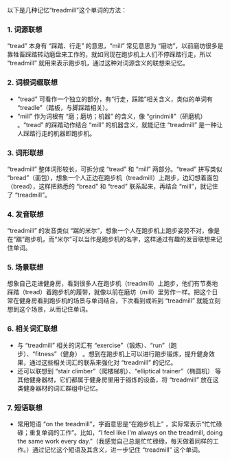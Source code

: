 以下是几种记忆“treadmill”这个单词的方法：

### 1. 词源联想
 “tread” 本身有 “踩踏、行走” 的意思，“mill” 常见意思为 “磨坊”，以前磨坊很多是靠牲畜踩踏转动磨盘来工作的，就如同现在跑步机上人们不停踩踏行走，所以 “treadmill” 就用来表示跑步机，通过这种对词源含义的联想来记忆。

### 2. 词根词缀联想
 - “tread” 可看作一个独立的部分，有“行走，踩踏”相关含义，类似的单词有 “treadle”（踏板，与脚踩踏相关）。
 - “mill” 作为词根有 “磨；磨坊；机器” 的含义，像 “grindmill”（研磨机） 。“tread” 的踩踏动作结合 “mill” 的机器含义，就能记住 “treadmill” 是一种让人踩踏行走的机器即跑步机。

### 3. 词形联想
 “treadmill” 整体词形较长，可拆分成 “tread” 和 “mill” 两部分。“tread” 拼写类似 “bread”（面包），想象一个人正边在跑步机（treadmill）上跑步，边幻想着面包（bread），这样把熟悉的 “bread” 和 “tread” 联系起来，再结合 “mill”，就记住了 “treadmill”。

### 4. 发音联想
 “treadmill” 的发音类似 “踹的米尔”，想象一个人在跑步机上跑步姿势不对，像是在“踹”跑步机，而“米尔”可以当作是跑步机的名字，这样通过有趣的发音联想来记住单词。

### 5. 场景联想
想象自己走进健身房，看到很多人在跑步机（treadmill）上跑步，他们有节奏地踩踏（tread）着跑步机的履带，就像以前在磨坊（mill）里劳作一样。把这个日常在健身房看到跑步机的场景与单词结合，下次看到或听到 “treadmill” 就能立刻想到这个场景，从而记住单词。

### 6. 相关词汇联想
 - 与 “treadmill” 相关的词汇有 “exercise”（锻炼）、“run”（跑步）、“fitness”（健身） 。想到在跑步机上可以进行跑步锻炼，提升健身效果，通过这些相关词汇的联系来强化对 “treadmill” 的记忆。
 - 还可以联想到 “stair climber”（爬楼梯机）、“elliptical trainer”（椭圆机） 等其他健身器材，它们都属于健身房里用于锻炼的设备，将 “treadmill” 放在这类健身器材的词汇群组中记忆。

### 7. 短语联想
 - 常用短语 “on the treadmill”，字面意思是“在跑步机上” ，实际常表示“忙忙碌碌；重复单调的工作”。比如，“I feel like I'm always on the treadmill, doing the same work every day.”（我感觉自己总是忙忙碌碌，每天做着同样的工作。）通过记忆这个短语及其含义，进一步记住 “treadmill” 这个单词。 